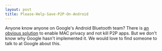 ```yaml
---
layout: post
title: Please-Help-Save-P2P-On-Android
---
```

Anyone know anyone on Google's Android Bluetooth team? There is [an obvious solution](http://www.goland.org/fixmarshmallowmac/) to enable MAC privacy and not kill P2P apps. But we don't know why Google hasn't implemented it. We would love to find someone to talk to at Google about this.
